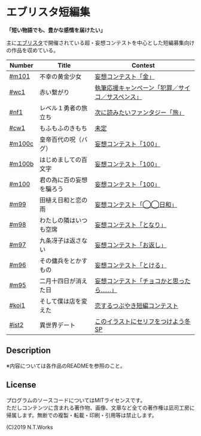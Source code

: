 # エブリスタ短編集

**「短い物語でも、豊かな感情を届けたい」**

主に[エブリスタ](Estar)で開催されている超・妄想コンテストを中心とした短編募集向けの作品を収めている。

| Number | Title | Contest |
| --- | --- | --- |
| [#m101](golden/README.md) | 不幸の黄金少女 | [妄想コンテスト「金」](https://estar.jp/official_contests/159346) |
| [#wc1](redchain/README.md) | 赤い繋がり | [執筆応援キャンペーン「犯罪／サイコ／サスペンス」](https://estar.jp/official_contests/159257) |
| [#nf1](lv1yusha/README.md) | レベル１勇者の旅立ち | [次に読みたいファンタジー「旅」](https://estar.jp/official_contests/159045) |
| [#cw1](mofu/README.md) | もふもふのきもち | [未定](https://estar.jp/) |
| [#m100c](emperor100/README.md) | 皇帝百代の呪（バグ） | [妄想コンテスト「100」](https://estar.jp/_ofcl_evt_outline?e=159345) |
| [#m100b](s100b/README.md) | はじめましての百文字 | [妄想コンテスト「100」](https://estar.jp/_ofcl_evt_outline?e=159345) |
| [#m100](s100/README.md) | 君の為に百の妄想を騙ろう | [妄想コンテスト「100」](https://estar.jp/_ofcl_evt_outline?e=159345) |
| [#m99](hiyori/READMD.md) | 田植え日和と恋の雨 | [妄想コンテスト「◯◯日和」](https://estar.jp/_ofcl_evt_outline?e=159287) |
| [#m98](tonari/README.md) | わたしの隣はいつも空席 | [妄想コンテスト「となり」](https://estar.jp/_ofcl_evt_outline?e=158968) |
| [#m97](okaeshi/README.md) | 九条冴子は返さない | [妄想コンテスト「お返し」](https://estar.jp/_ofcl_evt_outline?e=158796) |
| [#m96](tokeru/README.md) | その傭兵をとかすもの | [妄想コンテスト「とける」](https://estar.jp/_ofcl_evt_outline?e=158669) |
| [#m95](choco/README.md) | 二月十四日が消えた日 | [妄想コンテスト「チョコかと思ったら……」](https://estar.jp/_ofcl_evt_outline?e=158512) |
| [#koi1](koitsubu/README.md) | そして僕は店を変えた | [恋するつぶやき短編コンテスト](https://estar.jp/_ofcl_evt_outline?e=158970) |
| [#ist2](illust2/README.md) | 異世界デート | [このイラストにセリフをつけよう冬SP](https://estar.jp/_ofcl_evt_outline?e=158658) |

## Description

※内容については各作品のREADMEを参照のこと。

## License

プログラムのソースコードについてはMITライセンスです。  
ただしコンテンツに含まれる著作物、画像、文章など全ての著作権は凪司工房に帰属します。無断での複製・転載・印刷・引用等は禁止します。

(C)2019 N.T.Works

